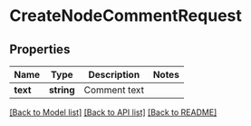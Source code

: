 # CreateNodeCommentRequest

## Properties
Name | Type | Description | Notes
------------ | ------------- | ------------- | -------------
**text** | **string** | Comment text | 

[[Back to Model list]](../README.md#documentation-for-models) [[Back to API list]](../README.md#documentation-for-api-endpoints) [[Back to README]](../README.md)


